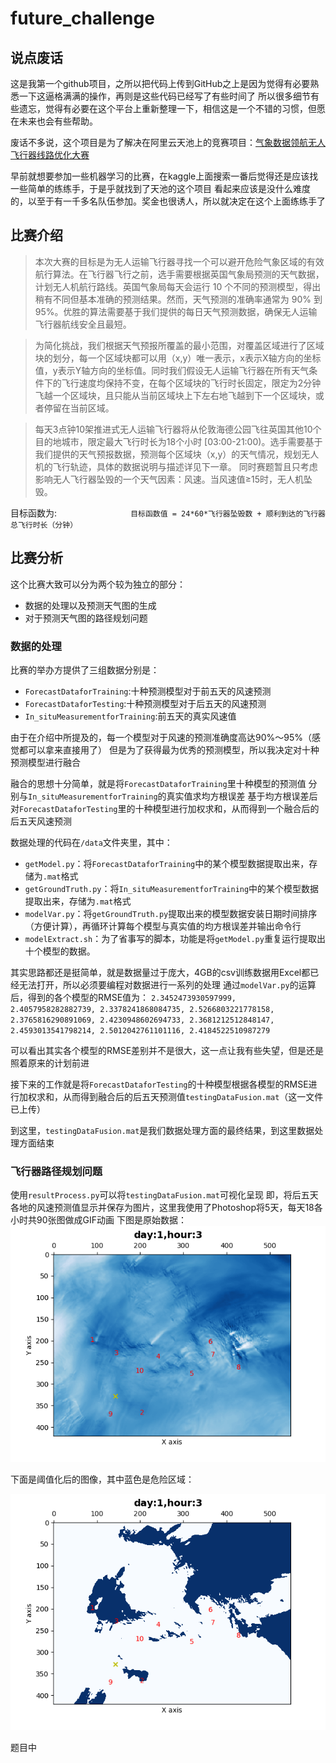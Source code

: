 # future_challenge


## 说点废话

这是我第一个github项目，之所以把代码上传到GitHub之上是因为觉得有必要熟悉一下这逼格满满的操作，再则是这些代码已经写了有些时间了
所以很多细节有些遗忘，觉得有必要在这个平台上重新整理一下，相信这是一个不错的习惯，但愿在未来也会有些帮助。

废话不多说，这个项目是为了解决在阿里云天池上的竞赛项目：[气象数据领航无人飞行器线路优化大赛](https://tianchi.aliyun.com/competition/introduction.htm?spm=5176.100066.0.0.2c2390983syq0l&raceId=231622)

早前就想要参加一些机器学习的比赛，在kaggle上面搜索一番后觉得还是应该找一些简单的练练手，于是乎就找到了天池的这个项目
看起来应该是没什么难度的，以至于有一千多名队伍参加。奖金也很诱人，所以就决定在这个上面练练手了

## 比赛介绍
>   本次大赛的目标是为无人运输飞行器寻找一个可以避开危险气象区域的有效航行算法。在飞行器飞行之前，选手需要根据英国气象局预测的天气数据，计划无人机航行路线。英国气象局每天会运行 10 个不同的预测模型，得出稍有不同但基本准确的预测结果。然而，天气预测的准确率通常为 90% 到 95%。优胜的算法需要基于我们提供的每日天气预测数据，确保无人运输飞行器航线安全且最短。

>   为简化挑战，我们根据天气预报所覆盖的最小范围，对覆盖区域进行了区域块的划分，每一个区域块都可以用（x,y）唯一表示，x表示X轴方向的坐标值，y表示Y轴方向的坐标值。同时我们假设无人运输飞行器在所有天气条件下的飞行速度均保持不变，在每个区域块的飞行时长固定，限定为2分钟飞越一个区域块，且只能从当前区域块上下左右地飞越到下一个区域块，或者停留在当前区域。
  
>   每天3点钟10架推进式无人运输飞行器将从伦敦海德公园飞往英国其他10个目的地城市，限定最大飞行时长为18个小时 [03:00-21:00)。选手需要基于我们提供的天气预报数据，预测每个区域块（x,y）的天气情况，规划无人机的飞行轨迹，具体的数据说明与描述详见下一章。
>   同时赛题暂且只考虑影响无人飞行器坠毁的一个天气因素：风速。当风速值≥15时，无人机坠毁。

目标函数为:
                              `目标函数值 = 24*60*飞行器坠毁数 + 顺利到达的飞行器总飞行时长（分钟）`

## 比赛分析
这个比赛大致可以分为两个较为独立的部分：

- 数据的处理以及预测天气图的生成
- 对于预测天气图的路径规划问题

### 数据的处理
比赛的举办方提供了三组数据分别是：


- `ForecastDataforTraining`:十种预测模型对于前五天的风速预测
- `ForecastDataforTesting`:十种预测模型对于后五天的风速预测
- `In_situMeasurementforTraining`:前五天的真实风速值

由于在介绍中所提及的，每一个模型对于风速的预测准确度高达90%～95%（感觉都可以拿来直接用了）
但是为了获得最为优秀的预测模型，所以我决定对十种预测模型进行融合

融合的思想十分简单，就是将`ForecastDataforTraining`里十种模型的预测值
分别与`In_situMeasurementforTraining`的真实值求均方根误差
基于均方根误差后对`ForecastDataforTesting`里的十种模型进行加权求和，从而得到一个融合后的后五天风速预测

数据处理的代码在`/data`文件夹里，其中：

- `getModel.py`：将`ForecastDataforTraining`中的某个模型数据提取出来，存储为`.mat`格式
- `getGroundTruth.py`：将`In_situMeasurementforTraining`中的某个模型数据提取出来，存储为`.mat`格式
- `modelVar.py`：将`getGroundTruth.py`提取出来的模型数据安装日期时间排序（方便计算），再循环计算每个模型与真实值的均方根误差并输出命令行
- `modelExtract.sh`：为了省事写的脚本，功能是将`getModel.py`重复运行提取出十个模型的数据。

其实思路都还是挺简单，就是数据量过于庞大，4GB的csv训练数据用Excel都已经无法打开，所以必须要编程对数据进行一系列的处理
通过`modelVar.py`的运算后，得到的各个模型的RMSE值为：
`2.3452473930597999, 2.4057958282882739, 2.3378241868084735, 2.5266803221778158, 2.3765816290891069, 2.4230948602694733, 2.3681212512848147, 2.4593013541798214, 2.5012042761101116, 2.4184522510987279`

可以看出其实各个模型的RMSE差别并不是很大，这一点让我有些失望，但是还是照着原来的计划前进

接下来的工作就是将`ForecastDataforTesting`的十种模型根据各模型的RMSE进行加权求和，从而得到融合后的后五天预测值`testingDataFusion.mat`（这一文件已上传）

到这里，`testingDataFusion.mat`是我们数据处理方面的最终结果，到这里数据处理方面结束

### 飞行器路径规划问题

使用`resultProcess.py`可以将`testingDataFusion.mat`可视化呈现
即，将后五天各地的风速预测值显示并保存为图片，这里我使用了Photoshop将5天，每天18各小时共90张图做成GIF动画
下图是原始数据：
![](/resource/image/gif1.gif)

下面是阈值化后的图像，其中蓝色是危险区域：

![](/resource/image/gif2.gif)

题目中










